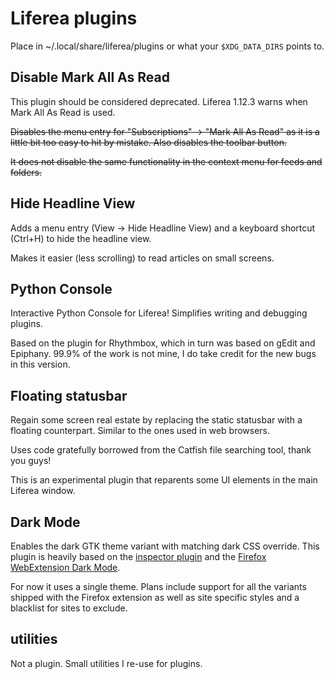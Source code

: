# Liferea plugins #
Place in ~/.local/share/liferea/plugins or what your `$XDG_DATA_DIRS`
points to.

##  Disable Mark All As Read ##
This plugin should be considered deprecated. Liferea 1.12.3 warns when
Mark All As Read is used.

<strike>Disables the menu entry for "Subscriptions" &rarr; "Mark All As
Read" as it is a little bit too easy to hit by mistake. Also disables
the toolbar button.

It does not disable the same functionality in the context menu for
feeds and folders.</strike>

##  Hide Headline View ##
Adds a menu entry (View &rarr; Hide Headline View) and a keyboard shortcut
(Ctrl+H) to hide the headline view. 

Makes it easier (less scrolling) to read articles on small screens.

##  Python Console ##
Interactive Python Console for Liferea! Simplifies writing and
debugging plugins. 

Based on the plugin for Rhythmbox, which in turn was based on gEdit and
Epiphany. 99.9% of the work is not mine, I do take credit for the new
bugs in this version.

##  Floating statusbar ##
Regain some screen real estate by replacing the static statusbar with
a floating counterpart. Similar to the ones used in web browsers. 

Uses code gratefully borrowed from the Catfish file searching tool,
thank you guys!

This is an experimental plugin that reparents some UI elements in the
main Liferea window.

## Dark Mode ##
Enables the dark GTK theme variant with matching dark CSS
override. This plugin is heavily based on the [inspector plugin](https://github.com/lwindolf/liferea-webkit2-inspector) and the
[Firefox WebExtension Dark Mode](https://mybrowseraddon.com/dark-mode.html).

For now it uses a single theme. Plans include support for all the
variants shipped with the Firefox extension as well as site specific
styles and a blacklist for sites to exclude.

## utilities ##
Not a plugin. Small utilities I re-use for plugins.
